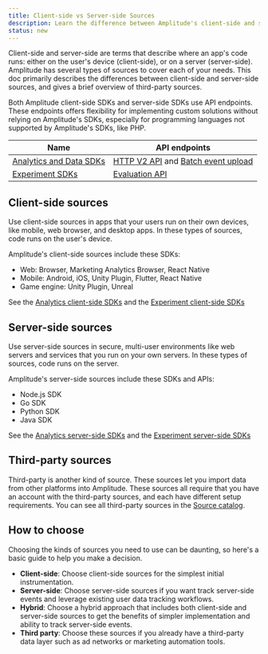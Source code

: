 ```yaml
---
title: Client-side vs Server-side Sources
description: Learn the difference between Amplitude's client-side and server-side sources.
status: new
---
```


Client-side and server-side are terms that describe where an app's code runs: either on the user's device (client-side), or on a server (server-side). Amplitude has several types of sources to cover each of your needs. This doc primarily describes the differences between client-side and server-side sources, and gives a brief overview of third-party sources. 

Both Amplitude client-side SDKs and server-side SDKs use API endpoints. These endpoints offers flexibility for implementing custom solutions without relying on Amplitude's SDKs, especially for programming languages not supported by Amplitude's SDKs, like PHP.

|Name|API endpoints|
|-------------|-----------|
|[Analytics and Data SDKs](../../sdks/sdk-overview/#analytics-sdks)|[HTTP V2 API](../../../analytics/apis/http-v2-api/) and [Batch event upload](../../../analytics/apis/batch-event-upload-api/)|
|[Experiment SDKs](../../sdks/sdk-overview/#experiment-sdks)|[Evaluation API](../../../experiment/apis/evaluation-api/)|

## Client-side sources

Use client-side sources in apps that your users run on their own devices, like mobile, web browser, and desktop apps. In these types of sources, code runs on the user's device.

Amplitude's client-side sources include these SDKs:

- Web: Browser, Marketing Analytics Browser, React Native
- Mobile: Android, iOS, Unity Plugin, Flutter, React Native
- Game engine: Unity Plugin, Unreal
  
See the [Analytics client-side SDKs](../../sdks/sdk-overview/#analytics-client-side-sdks) and the [Experiment client-side SDKs](../../sdks/sdk-overview/#experiment-client-side-sdks)

## Server-side sources

Use server-side sources in secure, multi-user environments like web servers and services that you run on your own servers. In these types of sources, code runs on the server. 

Amplitude's server-side sources include these SDKs and APIs:

- Node.js SDK
- Go SDK
- Python SDK
- Java SDK

See the [Analytics server-side SDKs](../../sdks/sdk-overview/#analytics-data-server-side-sdks) and the [Experiment server-side SDKs](../../sdks/sdk-overview/#experiment-server-side-sdks)

## Third-party sources

Third-party is another kind of source. These sources let you import data from other platforms into Amplitude. These sources all require that you have an account with the third-party sources, and each have different setup requirements. You can see all third-party sources in the [Source catalog](../../sources/).

## How to choose

Choosing the kinds of sources you need to use can be daunting, so here's a basic guide to help you make a decision.

- **Client-side**: Choose client-side sources for the simplest initial instrumentation.
- **Server-side**: Choose server-side sources if you want track server-side events and leverage existing user data tracking workflows.
- **Hybrid**: Choose a hybrid approach that includes both client-side and server-side sources to get the benefits of simpler implementation and ability to track server-side events. 
- **Third party**: Choose these sources if you already have a third-party data layer such as ad networks or marketing automation tools.
